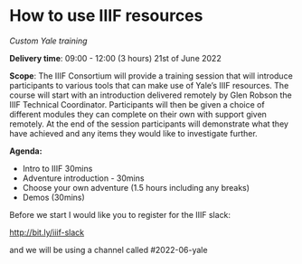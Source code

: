 # How to use IIIF resources
_Custom Yale training_

**Delivery time**: 09:00 - 12:00 (3 hours) 21st of June 2022

**Scope**: The IIIF Consortium will provide a training session that will introduce participants to various tools that can make use of Yale’s IIIF resources. The course will start with an introduction delivered remotely by Glen Robson the IIIF Technical Coordinator. Participants will then be given a choice of different modules they can complete on their own with support given remotely. At the end of the session participants will demonstrate what they have achieved and any items they would like to investigate further. 

**Agenda:**
 * Intro to IIIF 30mins 
 * Adventure introduction - 30mins
 * Choose your own adventure (1.5 hours including any breaks)
 * Demos (30mins) 

Before we start I would like you to register for the IIIF slack:

http://bit.ly/iiif-slack

and we will be using a channel called #2022-06-yale
